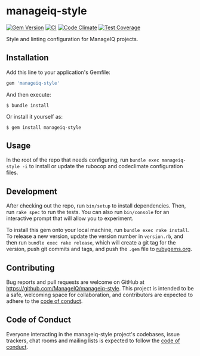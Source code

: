 # manageiq-style

[![Gem Version](https://badge.fury.io/rb/manageiq-style.svg)](http://badge.fury.io/rb/manageiq-style)
[![CI](https://github.com/ManageIQ/manageiq-style/actions/workflows/ci.yaml/badge.svg)](https://github.com/ManageIQ/manageiq-style/actions/workflows/ci.yaml)
[![Code Climate](https://codeclimate.com/github/ManageIQ/manageiq-style.svg)](https://codeclimate.com/github/ManageIQ/manageiq-style)
[![Test Coverage](https://codeclimate.com/github/ManageIQ/manageiq-style/badges/coverage.svg)](https://codeclimate.com/github/ManageIQ/manageiq-style/coverage)

Style and linting configuration for ManageIQ projects.

## Installation

Add this line to your application's Gemfile:

```ruby
gem 'manageiq-style'
```

And then execute:

    $ bundle install

Or install it yourself as:

    $ gem install manageiq-style

## Usage

In the root of the repo that needs configuring, run `bundle exec manageiq-style -i` to install or update the rubocop and codeclimate configuration files.

## Development

After checking out the repo, run `bin/setup` to install dependencies. Then, run `rake spec` to run the tests. You can also run `bin/console` for an interactive prompt that will allow you to experiment.

To install this gem onto your local machine, run `bundle exec rake install`. To release a new version, update the version number in `version.rb`, and then run `bundle exec rake release`, which will create a git tag for the version, push git commits and tags, and push the `.gem` file to [rubygems.org](https://rubygems.org).

## Contributing

Bug reports and pull requests are welcome on GitHub at https://github.com/ManageIQ/manageiq-style. This project is intended to be a safe, welcoming space for collaboration, and contributors are expected to adhere to the [code of conduct](https://github.com/ManageIQ/.github/blob/master/CODE_OF_CONDUCT.md).

## Code of Conduct

Everyone interacting in the manageiq-style project's codebases, issue trackers, chat rooms and mailing lists is expected to follow the [code of conduct](https://github.com/ManageIQ/.github/blob/master/CODE_OF_CONDUCT.md).

